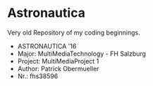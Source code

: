 # Astronautica
Very old Repository of my coding beginnings.


 * ASTRONAUTICA '16
 * Major: MultiMediaTechnology - FH Salzburg
 * Project: MultiMediaProject 1
 * Author: Patrick Obermueller
 * Nr.: fhs38596

